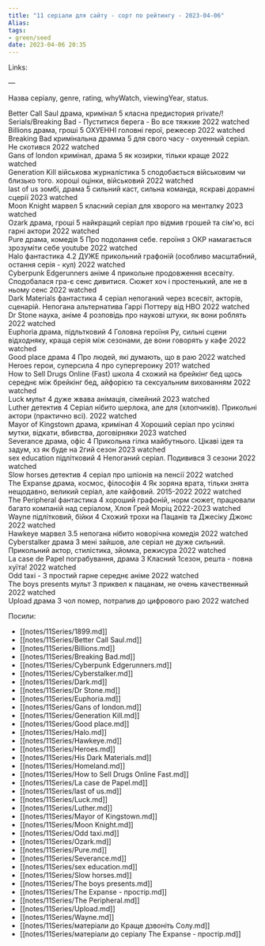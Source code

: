 ```yaml
---
title: "11 серіали для сайту - сорт по рейтингу - 2023-04-06"
Alias: 
tags:
- green/seed
date: 2023-04-06 20:35
---
```

Links:   

—

Назва серіалу,	genre,	rating,	whyWatch,	viewingYear,	status.

Better Call Saul	драма, кримінал	5	класна предистория private/! Serials/Breaking Bad - Пуститися берега - Во все тяжкие	2022	watched  
Billions	драма, гроші	5	ОХУЕННІ головні герої, режесер	2022	watched  
Breaking Bad	кримінальна драмма	5	для свого часу - охуенный серіал. Не скотився	2022	watched  
Gans of london	кримінал, драма	5	як козирки, тільки краще	2022	watched  
Generation Kill	військова журналістика	5	сподобається військовим чи близько того. хороші оцінки, військовий	2022	watched  
last of us	зомбі, драма	5	сильний каст, сильна команда, яскраві дорамні сцерії	2023	watched  
Moon Knight	марвел	5	класний серіал для хворого на менталку	2023	watched  
Ozark	драма, гроші	5	найкращий серіал про відмив грошей та сім'ю, всі гарні актори	2022	watched  
Pure	драма, комедія	5	Про подолання себе. героїня з ОКР намагається зрозуміти себе youtube	2022	watched  
Halo	фантастика	4.2	ДУЖЕ прикольний графоній (особливо масштабний, остання серія - кул)	2022	watched  
Cyberpunk Edgerunners	аніме	4	прикольне продовження всесвіту. Сподобалася гра-є сенс дивитися. Сюжет хоч і простенький, але не в ньому сенс	2022	watched  
Dark Materials	фантастика	4	серіал непоганий через всесвіт, акторів, сценарій. Непогана альтернатива Гаррі Поттеру від HBO	2022	watched  
Dr Stone	наука, аніме	4	розповідь про наукові штуки, як вони роблять	2022	watched  
Euphoria	драма, підльтковий	4	Головна героїня Ру, сильні сцени відходняку, краща серія між сезонами, де вони говорять у кафе	2022	watched  
Good place	драма	4	Про людей, які думають, що в раю	2022	watched  
Heroes	герои, суперсила	4	про супергероику	201?	watched  
How to Sell Drugs Online (Fast)	школа	4	схожий на брейкінг бед щось середнє між брейкінг бед, айфорією та сексуальним вихованням	2022	watched  
Luck	мульт	4	дуже жвава анімація, сімейний	2023	watched  
Luther	детектив	4	Серіал нібито шерлока, але для (хлопчиків). Прикольні актори (практично всі).	2022	watched  
Mayor of Kingstown	драма, кримінал	4	Хороший серіал про усілякі мутки, відкати, вбивства, договірняки	2023	watched  
Severance	драма, офіс	4	Прикольна гілка майбутнього. Цікаві ідея та задум, хз як буде на 2гий сезон	2023	watched  
sex education	підлітковий	4	Непоганий серіал. Подивився 3 сезони	2022	watched  
Slow horses	детектив	4	серіал про шпіонів на пенсії	2022	watched  
The Expanse	драма, космос, філософія	4	Як зоряна врата, тільки знята нещодавно, великий серіал, але кайфовий. 2015-2022	2022	watched  
The Peripheral	фантастика	4	хороший графоній, норм сюжет, працювали багато компаній над серіалом, Хлоя Грей Моріц	2022-2023	watched  
Wayne	підлітковий, бійки	4	Схожий трохи на Пацанів та Джесіку Джонс	2022	watched  
Hawkeye	марвел	3.5	непогана нібито новорічна комедія	2022	watched  
Cyberstalker	драма	3	мені зайшов, але серіал не дуже сильний. Прикольний актор, стилістика, зйомка, режисура	2022	watched  
La case de Papel	пограбування, драма	3	Класний 1сезон, решта - повна хуїта!	2022	watched  
Odd taxi	-	3	простий гарне середнє аніме	2022	watched  
The boys presents	мульт	3	приквел к пацанам, не очень качественный	2022	watched  
Upload	драма	3	чол помер, потрапив до цифрового раю	2022	watched  
  
Посили:  
- [[notes/11Series/1899.md]]
- [[notes/11Series/Better Call Saul.md]]
- [[notes/11Series/Billions.md]]
- [[notes/11Series/Breaking Bad.md]]
- [[notes/11Series/Cyberpunk Edgerunners.md]]
- [[notes/11Series/Cyberstalker.md]]
- [[notes/11Series/Dark.md]]
- [[notes/11Series/Dr Stone.md]]
- [[notes/11Series/Euphoria.md]]
- [[notes/11Series/Gans of london.md]]
- [[notes/11Series/Generation Kill.md]]
- [[notes/11Series/Good place.md]]
- [[notes/11Series/Halo.md]]
- [[notes/11Series/Hawkeye.md]]
- [[notes/11Series/Heroes.md]]
- [[notes/11Series/His Dark Materials.md]]
- [[notes/11Series/Homeland.md]]
- [[notes/11Series/How to Sell Drugs Online Fast.md]]
- [[notes/11Series/La case de Papel.md]]
- [[notes/11Series/last of us.md]]
- [[notes/11Series/Luck.md]]
- [[notes/11Series/Luther.md]]
- [[notes/11Series/Mayor of Kingstown.md]]
- [[notes/11Series/Moon Knight.md]]
- [[notes/11Series/Odd taxi.md]]
- [[notes/11Series/Ozark.md]]
- [[notes/11Series/Pure.md]]
- [[notes/11Series/Severance.md]]
- [[notes/11Series/sex education.md]]
- [[notes/11Series/Slow horses.md]]
- [[notes/11Series/The boys presents.md]]
- [[notes/11Series/The Expanse - простір.md]]
- [[notes/11Series/The Peripheral.md]]
- [[notes/11Series/Upload.md]]
- [[notes/11Series/Wayne.md]]
- [[notes/11Series/матеріали до Краще дзвоніть Солу.md]]
- [[notes/11Series/матеріали до серіалу The Expanse - простір.md]]